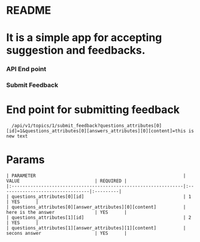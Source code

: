 # README

# It is a simple app for accepting suggestion and feedbacks.

### API End point

### Submit Feedback

  # End point for submitting feedback

```
  /api/v1/topics/1/submit_feedback?questions_attributes[0][id]=1&questions_attributes[0][answers_attributes][0][content]=this is new text
```

# Params

```
| PARAMETER                                                       | VALUE                            | REQUIRED |
|:----------------------------------------------------------------|:---------------------------------|:---------|
| questions_attributes[0][id]                                     | 1                                | YES      |
| questions_attributes[0][answer_attributes][0][content]          | here is the answer               | YES      |
| questions_attributes[1][id]                                     | 2                                | YES      |
| questions_attributes[1][answer_attributes][1][content]          | secons answer                    | YES      |


```
